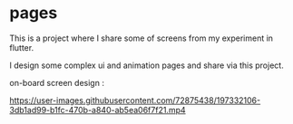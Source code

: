# pages

This is a project where I share some of screens from my experiment in flutter.

I design some complex ui and animation pages and share via this project.

on-board screen design :

https://user-images.githubusercontent.com/72875438/197332106-3db1ad99-b1fc-470b-a840-ab5ea06f7f21.mp4



